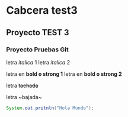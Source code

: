 # Cabcera test3
## Proyecto TEST 3
### Proyecto Pruebas Git

letra *italica* 1
letra _italica_ 2

letra en **bold o strong 1**
letra en __bold o strong 2__

letra ~~tachada~~

letra ~bajada~



``` Java
System.out.pritnln("Hola Mundo");
```
